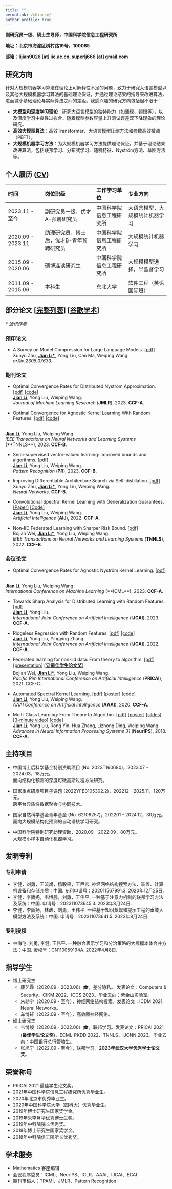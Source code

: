 ```yaml
---
title: ""
permalink: /chinese/
author_profile: true
---
```


**副研究员一级、硕士生导师，中国科学院信息工程研究所** 

**地址：北京市海淀区树村路19号，100085** 

**邮箱：lijian9026 [at] iie.ac.cn, superlj666 [at] gmail.com**

## 研究方向
针对大规模机器学习算法在理论上可解释性不足的问题，致力于研究大语言模型以及其他大规模机器学习算法的基础理论保证，并通过理论结果的指导来改进算法，进而减小基础理论与实际算法之间的差距。我感兴趣的研究方向包括但不限于：
* **大模型和深度学习理论**：研究大语言模型的独特能力（如涌现、顿悟等），以及深度学习中良性过拟合、随着模型参数容量上升测试误差双下降现象的理论研究。
* **高效大模型算法**：高效Transformer、大语言模型压缩方法和参数高效微调（PEFT）。
* **大规模机器学习方法**：为大规模机器学习方法提供理论保证，并基于理论结果改进算法，包括联邦学习、分布式学习、随机特征、Nyström方法、草图方法等。


## 个人履历 ([CV](https://lijian.ac.cn/files/cv/cv_lijian_2023.pdf))

| 时间                | 岗位职级                            | 工作学习单位           | 专业方向                        |
|:------------------- | :----------------------------- |:---------------------- |:-------------------------- |
| 2023.11 - 至今      | 副研究员一级，优才A-预聘研究员      | 中国科学院信息工程研究所 | 大语言模型，大规模统计机器学习|
| 2020.09 - 2023.11  | 助理研究员，博士后，优才B-青年预聘研究员 | 中国科学院信息工程研究所 | 大规模统计机器学习           |
| 2015.09 - 2020.06  | 硕博连读研究生                   | 中国科学院信息工程研究所 | 大规模模型选择，半监督学习    |
| 2011.09 - 2015.06  | 本科生                           | 东北大学               | 软件工程（英语国际班）        |

## 部分论文 [[完整列表](https://lijian.ac.cn/publications/)] [[谷歌学术](https://scholar.google.com/citations?hl=en-us&user=IAJpTqYAAAAJ&view_op=list_works&sortby=pubdate)] 
<i>* 通讯作者</i>

### 预印论文

* A Survey on Model Compression for Large Language Models.
[[pdf]](https://arxiv.org/abs/2308.07633) <br>
Xunyu Zhu, <u><b>Jian Li*</b></u>, Yong Liu, Can Ma, Weiping Wang.  <br>
<i> arXiv:2308.07633</i>. 

### 期刊论文

* Optimal Convergence Rates for Distributed Nyström Approximation. 
[[pdf]](https://jmlr.org/papers/volume24/21-1049/21-1049.pdf)
[[code]](https://github.com/superlj666/DNystroem) <br>
<u><b>Jian Li</b></u>, Yong Liu, Weiping Wang. <br>
<i>Journal of Machine Learning Research</i> (**JMLR**), 2023. <b>CCF-A</b>.

* Optimal Convergence for Agnostic Kernel Learning With Random Features.
[[pdf]](https://ieeexplore.ieee.org/abstract/document/10304308)
[[code]](https://github.com/superlj666/Agnostic-RF)
<br>
<u><b>Jian Li</b></u>, Yong Liu, Weiping Wang.  <br>
<i>IEEE Transactions on Neural Networks and Learning Systems</i> (**TNNLS**), 2023. <b>CCF-B</b>.

* Semi-supervised vector-valued learning: Improved bounds and algorithms. 
[[pdf]](https://www.sciencedirect.com/science/article/pii/S0031320323000572) <br>
<u><b>Jian Li</b></u>, Yong Liu, Weiping Wang.  <br>
<i>Pattern Recognition</i> (**PR**), 2023. <b>CCF-B</b>.

* Improving Differentiable Architecture Search via Self-distillation.
[[pdf]](https://doi.org/10.1016/j.neunet.2023.08.062) <br>
Xunyu Zhu, <u><b>Jian Li*</b></u>, Yong Liu, Weiping Wang.  <br>
<i>Neural Networks</i>. <b>CCF-B</b>.

* Convolutional Spectral Kernel Learning with Generalization Guarantees.
[[Paper]](https://doi.org/10.1016/j.artint.2022.103803)
[[Code]](https://github.com/superlj666/CSKN/) <br>
<u><b>Jian Li</b></u>, Yong Liu, Weiping Wang. <br>
<i>Artificial Intelligence</i> (**AIJ**), 2022. <b>CCF-A</b>.

* Non-IID Federated Learning with Sharper Risk Bound.
[[pdf]](https://doi.org/10.1109/TNNLS.2022.3213187) <br>
Bojian Wei, <u><b>Jian Li*</b></u>, Yong Liu, Weiping Wang.  <br>
<i>IEEE Transactions on Neural Networks and Learning Systems</i> (**TNNLS**), 2022. <b>CCF-B</b>.

### 会议论文

* Optimal Convergence Rates for Agnostic Nyström Kernel Learning.
[[pdf]](https://openreview.net/forum?id=S3d9SwhRKh)
<br>
<u><b>Jian Li</b></u>, Yong Liu, Weiping Wang. <br>
<i>International Conference on Machine Learning </i> (**ICML**), 2023. <b>CCF-A</b>.

* Towards Sharp Analysis for Distributed Learning with Random Features. [[pdf]](https://www.ijcai.org/proceedings/2023/0436.pdf) <br>
<u><b>Jian Li</b></u>, Yong Liu. <br>
<i>International Joint Conference on Artificial Intelligence</i> (**IJCAI**), 2023. <b>CCF-A</b>.

* Ridgeless Regression with Random Features.
[[pdf]](https://www.ijcai.org/proceedings/2022/0445.pdf)
[[code]](https://github.com/superlj666/Ridgeless-Regression-with-Random-Features) <br>
<u><b>Jian Li</b></u>, Yong Liu, Yingying Zhang. <br>
<i>International Joint Conference on Artificial Intelligence</i> (**IJCAI**), 2022. <b>CCF-A</b>.

* Federated learning for non-iid data: From theory to algorithm. 
[[pdf]](https://link.springer.com/chapter/10.1007/978-3-030-89188-6_3)
[[presentation]](https://lijian.ac.cn/files/2021/FL_for_noniid_data_presentation.pdf)
[[🏆<b>最佳学生论文奖</b>]](https://lijian.ac.cn/files/2021/PRICAI-2021-best-student-paper.png)<br>
Bojian Wei, <u><b>Jian Li*</b></u>, Yong Liu, Weiping Wang. <br>
<i>Pacific Rim International Conference on Artificial Intelligence</i> (**PRICAI**), 2021. CCF-C.

* Automated Spectral Kernel Learning. 
[[pdf]](https://ojs.aaai.org/index.php/AAAI/article/view/5892)
[[poster]](https://lijian.ac.cn/files/2020_AAAI_ASKL/2020_AAAI_AKSL_poster.pdf)
[[code]](https://github.com/superlj666/Automated-Spectral-Kernel-Learning) <br>
<u><b>Jian Li</b></u>, Yong Liu, Weiping Wang. <br>
<i>AAAI Conference on Artificial Intelligence</i> (**AAAI**), 2020. <b>CCF-A</b>.

* Multi-Class Learning: From Theory to Algorithm. 
[[pdf]](https://proceedings.neurips.cc/paper/2018/file/1141938ba2c2b13f5505d7c424ebae5f-Paper.pdf)
[[poster]](https://lijian.ac.cn/files/2018_NeurIPS_MC/mc-lrc-nips-poster.pdf)
[[sildes]](https://lijian.ac.cn/files/2018_NeurIPS_MC/mc-lrc-nips-slides.pdf)
[[3-minute video]](https://youtu.be/mE_RpgWuKK8)
[[code]](https://github.com/superlj666/Multi-Class-Learning-From-Theory-to-Algorithm) <br>
<u><b>Jian Li</b></u>, Yong Liu, Rong Yin, Hua Zhang, Lizhong Ding, Weiping Wang. <br>
<i>Advances in Neural Information Processing Systems 31</i> (**NeurIPS**), 2018. <b>CCF-A</b>.


## 主持项目

* 中国博士后科学基金特别资助项目 (No. 2023T160680)，2023.07 - 2024.03，18万元。 <br>
面向结构化预测的深度可微高斯过程方法研究。

* 国家重点研发项目子课题 (2022YFB3105302.2)，202212 - 2025.11，120万元。 <br>
跨平台异质性数据聚合与协同技术。

* 国家自然科学基金青年基金 (No. 62106257)，202201 - 2024.12，30万元。 <br>
面向大规模结构化预测的自动谱核学习研究。

* 中国科学院特别研究助理资助，2020.09 - 2022.09，80万元。 <br>
大规模小样本自动化机器学习。

## 发明专利

### 专利申请

* 李健，刘勇，王流斌，杨毅果，王巨宏. 神经网络结构搜索方法、装置、计算机设备和存储介质：中国. 专利申请号：202011567991.3. 2020年12月25日.
* 李健，李骄扬，韦博舰，刘勇，王伟平. 一种基于注意力机制的联邦学习方法及系统：中国. 申请号：202311073645.3. 2023年8月24日.
* 李健，李骄扬，林政，刘勇，王伟平. 一种基于知识蒸馏和提示工程的垂域大模型方法及系统：中国. 申请号：202311073641.5. 2023年8月24日.

### 专利授权

* 林海伦, 刘勇, 李健, 王伟平. 一种融合表示学习和分治策略的大规模本体合并方法：中国. 授权号：CN110059194A. 2022年4月8日.

## 指导学生
- 博士研究生
  - 康艺霖（2020.09 - 2023.06）🎓，差分隐私。 发表论文：Computers & Security、CIKM 2022、ICCS 2023。毕业去向：紫金山实验室。
  - 朱勋宇（2020.09 - 至今），神经网络结构搜索。发表论文：ICDM 2021, Neural Networks。
  - 车博轩（2022.09 - 至今），高效图神经网络。
- 硕士研究生
  - 韦博舰（2020.09 - 2022.06）🎓，联邦学习。发表论文：PRICAI 2021 (**最佳学生论文奖**)、ECML-PKDD 2022、TNNLS、IJCNN 2023。毕业去向：中国银行总行管培生。
  - 张旭宁（2022.09 - 至今），联邦学习。**2023年武汉大学优秀学士论文奖**。

## 荣誉称号
* PRICAI 2021 最佳学生论文奖。
* 2021年中国科学院信息工程研究所优秀毕业生。
* 2020年北京市优秀毕业生。
* 2020年中国科学院大学（国科大）优秀毕业生。
* 2019年博士研究生国家奖学金。
* 2019年朱李月华优秀博士生奖。
* 2019年中科院院长优秀奖。
* 2018年博士研究生国家奖学金。
* 2018年中科院信工所所长优秀奖。

## 学术服务
* Mathematics 客座编辑
* 会议程序委员：ICML、NeurIPS、ICLR、AAAI、IJCAI、ECAI
* 期刊审稿人：TPAMI、JMLR、Pattern Recognition